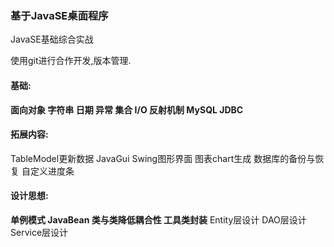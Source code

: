 ### 基于JavaSE桌面程序

JavaSE基础综合实战

使用git进行合作开发,版本管理.

#### 基础:

**面向对象 字符串 日期 异常 集合  I/O 反射机制 MySQL JDBC**

#### 拓展内容:

TableModel更新数据
JavaGui Swing图形界面 
图表chart生成 数据库的备份与恢复 自定义进度条 

#### 设计思想:

**单例模式 JavaBean 类与类降低耦合性 工具类封装**
Entity层设计 DAO层设计 Service层设计 
